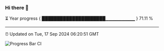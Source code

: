 ### Hi there 👋

⏳ Year progress { █████████████████████▁▁▁▁▁▁▁▁▁ } 71.11 %

---

⏰ Updated on Tue, 17 Sep 2024 06:20:51 GMT

![Progress Bar CI](https://github.com/liununu/liununu/workflows/Progress%20Bar%20CI/badge.svg)
